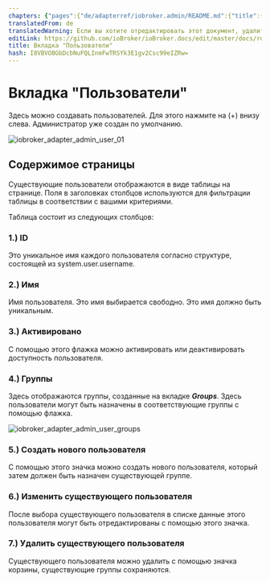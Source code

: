 ```yaml
---
chapters: {"pages":{"de/adapterref/iobroker.admin/README.md":{"title":{"de":"no title"},"content":"de/adapterref/iobroker.admin/README.md"},"de/adapterref/iobroker.admin/admin/tab-adapters.md":{"title":{"de":"Der Reiter Adapter"},"content":"de/adapterref/iobroker.admin/admin/tab-adapters.md"},"de/adapterref/iobroker.admin/admin/tab-instances.md":{"title":{"de":"Der Reiter Instanzen"},"content":"de/adapterref/iobroker.admin/admin/tab-instances.md"},"de/adapterref/iobroker.admin/admin/tab-objects.md":{"title":{"de":"Der Reiter Objekte"},"content":"de/adapterref/iobroker.admin/admin/tab-objects.md"},"de/adapterref/iobroker.admin/admin/tab-states.md":{"title":{"de":"Der Reiter Zustände"},"content":"de/adapterref/iobroker.admin/admin/tab-states.md"},"de/adapterref/iobroker.admin/admin/tab-groups.md":{"title":{"de":"Der Reiter Gruppen"},"content":"de/adapterref/iobroker.admin/admin/tab-groups.md"},"de/adapterref/iobroker.admin/admin/tab-users.md":{"title":{"de":"Der Reiter Benutzer"},"content":"de/adapterref/iobroker.admin/admin/tab-users.md"},"de/adapterref/iobroker.admin/admin/tab-events.md":{"title":{"de":"Der Reiter Ereignisse"},"content":"de/adapterref/iobroker.admin/admin/tab-events.md"},"de/adapterref/iobroker.admin/admin/tab-hosts.md":{"title":{"de":"Der Reiter Hosts"},"content":"de/adapterref/iobroker.admin/admin/tab-hosts.md"},"de/adapterref/iobroker.admin/admin/tab-enums.md":{"title":{"de":"Der Reiter Aufzählungen"},"content":"de/adapterref/iobroker.admin/admin/tab-enums.md"},"de/adapterref/iobroker.admin/admin/tab-log.md":{"title":{"de":"Der Reiter Log"},"content":"de/adapterref/iobroker.admin/admin/tab-log.md"},"de/adapterref/iobroker.admin/admin/tab-system.md":{"title":{"de":"Die Systemeinstellungen"},"content":"de/adapterref/iobroker.admin/admin/tab-system.md"}}}
translatedFrom: de
translatedWarning: Если вы хотите отредактировать этот документ, удалите поле «translationFrom», в противном случае этот документ будет снова автоматически переведен
editLink: https://github.com/ioBroker/ioBroker.docs/edit/master/docs/ru/adapterref/iobroker.admin/tab-users.md
title: Вкладка "Пользователи"
hash: I8VBVO8GbDcbNuFQLInmFwTRSYk3E1gv2Csc99eIZRw=
---
```

# Вкладка "Пользователи"
Здесь можно создавать пользователей. Для этого нажмите на (+) внизу слева. Администратор уже создан по умолчанию.

![iobroker_adapter_admin_user_01](../../../de/adapterref/iobroker.admin/img/tab-user_01-1.jpg)

## Содержимое страницы
Существующие пользователи отображаются в виде таблицы на странице. Поля в заголовках столбцов используются для фильтрации таблицы в соответствии с вашими критериями.

Таблица состоит из следующих столбцов:

### **1.) ID**
Это уникальное имя каждого пользователя согласно структуре, состоящей из system.user.username.

### **2.) Имя**
Имя пользователя. Это имя выбирается свободно. Это имя должно быть уникальным.

### **3.) Активировано**
С помощью этого флажка можно активировать или деактивировать доступность пользователя.

### **4.) Группы**
Здесь отображаются группы, созданные на вкладке **_Groups_**. Здесь пользователи могут быть назначены в соответствующие группы с помощью флажка.

![iobroker_adapter_admin_user_groups](../../../de/adapterref/iobroker.admin/img/tab-user_Groups.jpg)

### **5.) Создать нового пользователя**
С помощью этого значка можно создать нового пользователя, который затем должен быть назначен существующей группе.

### **6.) Изменить существующего пользователя**
После выбора существующего пользователя в списке данные этого пользователя могут быть отредактированы с помощью этого значка.

### **7.) Удалить существующего пользователя**
Существующего пользователя можно удалить с помощью значка корзины, существующие группы сохраняются.